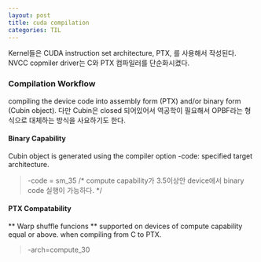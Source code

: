 ```yaml
---
layout: post
title: cuda compilation
categories: TIL
---
```


Kernel들은 CUDA instruction set architecture, PTX, 를 사용해서 작성된다. NVCC copmiler driver는 C와 PTX 컴파일러를 단순화시켰다. 

### Compilation Workflow
compiling the device code into assembly form (PTX) and/or binary form (Cubin object). 다만 Cubin은 closed 되어있어서 역공학이 필요해서 OPBF라는 형식으로 대체하는 방식을 사요하기도 한다. 

#### Binary Capability 
Cubin object is generated using the compiler option -code: specified target architecture.
> -code = sm_35  /* compute capability가 3.5이상안 device에서 binary code 실행이 가능하다. */

#### PTX Compatability 
** Warp shuffle funcions ** supported on devices of compute capability equal or above. when compiling from C to PTX. 
> -arch=compute_30 

